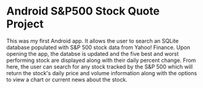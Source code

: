 Android S&P500 Stock Quote Project
==================================

This was my first Android app.  It allows the user to search an SQLite database populated with S&P 500 stock data from 
Yahoo! Finance.  Upon opening the app, the databse is updated and the five best and worst performing stock are displayed 
along with their daily percent change.  From here, the user can search for any stock tracked by the S&P 500 which will
return the stock's daily price and volume information along with the options to view a chart or current news about the 
stock.
